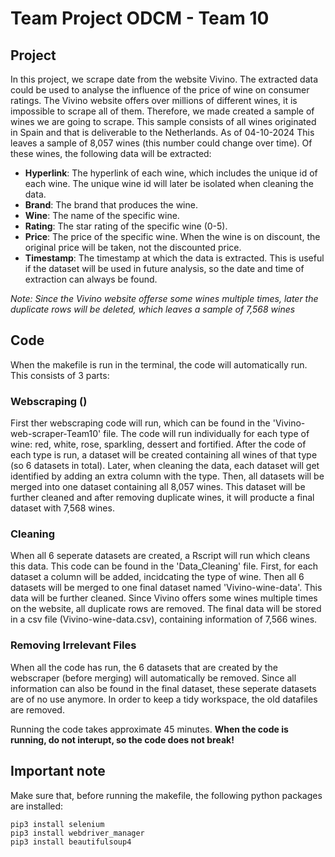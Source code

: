 # Team Project ODCM - Team 10

## Project 
In this project, we scrape date from the website Vivino. The extracted data could be used to analyse the influence of the price of wine on consumer ratings. The Vivino website offers over millions of different wines, it is impossible to scrape all of them. Therefore, we made created a sample of wines we are going to scrape. This sample consists of all wines originated in Spain and that is deliverable to the Netherlands. As of 04-10-2024 This leaves a sample of 8,057 wines (this number could change over time). Of these wines, the following data will be extracted:
- **Hyperlink**: The hyperlink of each wine, which includes the unique id of each wine. The unique wine id will later be isolated when cleaning the data.
- **Brand**: The brand that produces the wine.
- **Wine**: The name of the specific wine.
- **Rating**: The star rating of the specific wine (0-5).
- **Price**: The price of the specific wine. When the wine is on discount, the original price will be taken, not the discounted price.
- **Timestamp**: The timestamp at which the data is extracted. This is useful if the dataset will be used in future analysis, so the date and time of extraction can always be found.

*Note: Since the Vivino website offerse some wines multiple times, later the duplicate rows will be deleted, which leaves a sample of 7,568 wines*

## Code
When the makefile is run in the terminal, the code will automatically run. This consists of 3 parts:

### Webscraping ()
First ther webscraping code will run, which can be found in the 'Vivino-web-scraper-Team10' file. The code will run individually for each type of wine: red, white, rose, sparkling, dessert and fortified. After the code of each type is run, a dataset will be created containing all wines of that type (so 6 datasets in total). Later, when cleaning the data, each dataset will get identified by adding an extra column with the type. Then, all datasets will be merged into one dataset containing all 8,057 wines. This dataset will be further cleaned and after removing duplicate wines, it will producte a final dataset with 7,568 wines.

### Cleaning
When all 6 seperate datasets are created, a Rscript will run which cleans this data. This code can be found in the 'Data_Cleaning' file. First, for each dataset a column will be added, incidcating the type of wine. Then all 6 datasets will be merged to one final dataset named 'Vivino-wine-data'. This data will be further cleaned. Since Vivino offers some wines multiple times on the website, all duplicate rows are removed. The final data will be stored in a csv file (Vivino-wine-data.csv), containing information of 7,566 wines.

### Removing Irrelevant Files
When all the code has run, the 6 datasets that are created by the webscraper (before merging) will automatically be removed. Since all information can also be found in the final dataset, these seperate datasets are of no use anymore. In order to keep a tidy workspace, the old datafiles are removed.

Running the code takes approximate 45 minutes. **When the code is running, do not interupt, so the code does not break!**

## Important note
Make sure that, before running the makefile, the following python packages are installed:
```
pip3 install selenium
pip3 install webdriver_manager
pip3 install beautifulsoup4